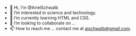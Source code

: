 - 👋 Hi, I’m @ArielSchwalb
- 👀 I’m interested in science and technology.
- 🌱 I’m currently learning HTML and CSS.
- 💞️ I’m looking to collaborate on ...
- 📫 How to reach me ... contact me at ajschwalb@gmail.com.

<!---
ArielSchwalb/ArielSchwalb is a ✨ special ✨ repository because its `README.md` (this file) appears on your GitHub profile.
You can click the Preview link to take a look at your changes.
--->
